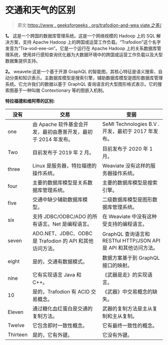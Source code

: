 # 交通和天气的区别

> 原文:[https://www . geeksforgeeks . org/trafodion-and-wea viate 之差/](https://www.geeksforgeeks.org/difference-between-trafodion-and-weaviate/)

**1。**
这是一个跨国的数据库管理系统。这是一个网络规模的 Hadoop 上的 SQL 解决方案，支持 Apache Hadoop 上的跨国或运营工作负载。“Trafodion”这个名字发音为“Tra-vod-eee-on”。它是一个运行在 Apache Hadoop 上的关系数据库管理系统，使用并行感知查询优化器为大数据环境中的跨国或运营工作负载以及大型数据集提供支持。

**2。**
weavete:这是一个基于开源 GraphQL 的智能图，其核心特征是语义搜索、自动分类和知识表示。主数据库模型是搜索引擎，辅助数据库模型是图形数据库管理系统。它允许我们的数据以基于 GraphQL 查询语言的大型图形格式表示。它的搜索图基于一种叫做 Contextionary 等的图嵌入机制。

**特拉福德和维阿蒂的区别:**

<center>

| 没有 | 交易 | 变弱 |
| --- | --- | --- |
| one | 由 Apache 软件基金会开发，最初由惠普开发，最初于 2014 年发布。 | SeMI Technologies B.V .开发，最初于 2017 年发布。 |
| Two | 目前发布于 2019 年 2 月。 | 目前发布于 2020 年 1 月。 |
| three | Linux 是服务器，特拉福德的操作系统。 | Weaviate 没有这样的服务器操作系统。 |
| four | 主要的数据库模型是关系数据库管理系统。 | 主要的数据库模型是搜索引擎。 |
| five | 交通中缺少辅助数据库模型。 | 二级数据库模型是图形数据库管理系统。 |
| six | 支持 JDBC/ODBC/ADO 的所有语言。Net 是编程语言。 | 在 Weaviate 中没有这种受支持的编程语言。 |
| seven | ADO.NET、JDBC、ODBC 是 Trafodion 的 API 和其他访问方法。 | GraphQL 查询语言和 RESTful HTTP/JSON API 是 API 和其他访问方法。 |
| eight | 是的，交通有数据模式。 | 数据方案基于到 GraphQL 接口的映射。 |
| nine | 它有实现语言 Java 和 C++。 | 《武器是走》的实现语言。 |
| 10  | 是的，Trafodion 有 ACID 交易概念。 | 《武器》中交易概念的缺失。 |
| Eleven | 通过糖化血红蛋白是交通的复制方法。 | 武器的复制方法是主从复制和主从复制。 |
| Twelve | 它包含即时一致性概念。 | 它有最终一致性的概念。 |
| Thirteen | 是的，它有外键。 | 它没有外键。 |

</center>